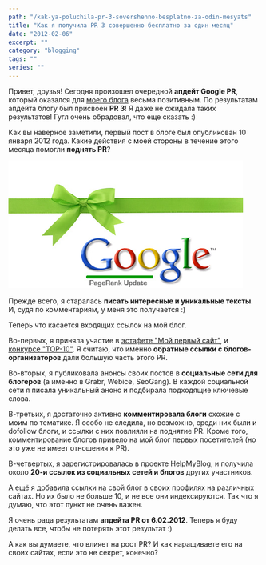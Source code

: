 ```yaml
---
path: "/kak-ya-poluchila-pr-3-sovershenno-besplatno-za-odin-mesyats"
title: "Как я получила PR 3 совершенно бесплатно за один месяц"
date: "2012-02-06"
excerpt: ""
category: "blogging"
tags: ""
series: ""
---
```


Привет, друзья! Сегодня произошел очередной **апдейт Google PR**, который оказался для [моего блога](http://oriolo.ru "Блог Записки о WordPress") весьма позитивным. По результатам апдейта блогу был присвоен **PR 3**! Я даже не ожидала таких результатов! Гугл очень обрадовал, что еще сказать :)

Как вы наверное заметили, первый пост в блоге был опубликован 10 января 2012 года. Какие действия с моей стороны в течение этого месяца помогли **поднять PR**?

[![](images/Next-Page-Rank-Update-PR-update-2012.jpg "Апдейт PR 6.02.2012")](http://oriolo.ru/wp-content/uploads/2012/02/Next-Page-Rank-Update-PR-update-2012.jpg)

Прежде всего, я старалась **писать интересные и уникальные тексты**. И, судя по комментариям, у меня это получается :)

Теперь что касается входящих ссылок на мой блог.

Во-первых, я приняла участие в [эстафете "Мой первый сайт"](http://oriolo.ru/lichnoe/estafeta-moy-pervyiy-sayt/ "Эстафета: мой первый сайт"), и [конкурсе "TOP-10"](http://oriolo.ru/wordpress/poleznyie-shotrkodyi-wordpress/ "Top-10 полезных шорткодов WordPress"). Я считаю, что именно **обратные ссылки с блогов-организаторов** дали большую часть этого PR.

Во-вторых, я публиковала анонсы своих постов в **социальные сети для блогеров** (а именно в Grabr, Webice, SeoGang). В каждой социальной сети я писала уникальный анонс и подбирала подходящие ключевые слова.

В-третьих, я достаточно активно **комментировала блоги** схожие с моим по тематике. Я особо не следила, но возможно, среди них были и dofollow блоги, и ссылки с них повлияли на поднятие PR. Кроме того, комментирование блогов привело на мой блог первых посетителей (но это уже не имеет отношения к PR).

В-четвертых, я зарегистрировалась в проекте HelpMyBlog, и получила около **20-и ссылок из социальных сетей и блогов** других участников.

А ещё я добавила ссылки на свой блог в своих профилях на различных сайтах. Но их было не больше 10, и не все они индексируются. Так что я думаю, что этот пункт не очень важен.

Я очень рада результатам **апдейта PR от 6.02.2012**. Теперь я буду делать все, чтобы не потерять этот результат :)

А как вы думаете, что влияет на рост PR? И как наращиваете его на своих сайтах, если это не секрет, конечно?
